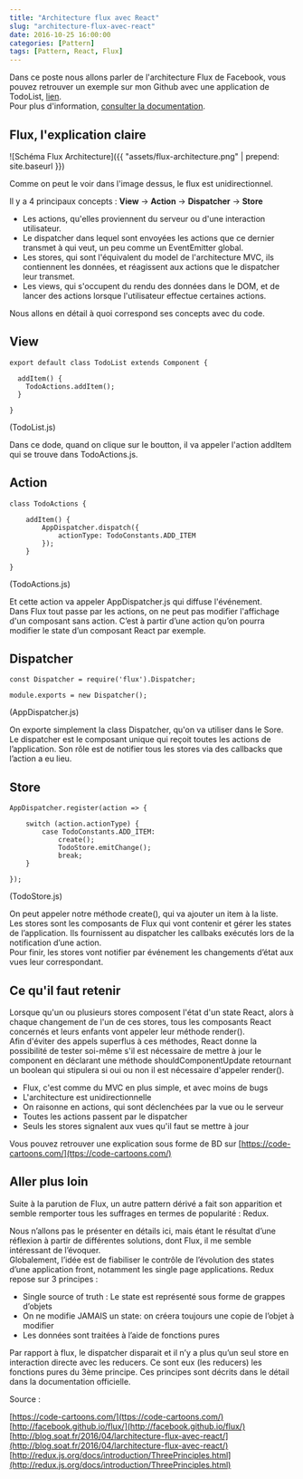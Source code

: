 ```yaml
---
title: "Architecture flux avec React"
slug: "architecture-flux-avec-react"
date: 2016-10-25 16:00:00
categories: [Pattern]
tags: [Pattern, React, Flux]
---
```


Dans ce poste nous allons parler de l'architecture Flux de Facebook, vous pouvez retrouver un exemple sur mon Github avec une application de TodoList, [lien](https://github.com/zyhou/todolist-react).   
Pour plus d'information, [consulter la documentation](https://facebook.github.io/flux/).   

## Flux, l'explication claire  

![Schéma Flux Architecture]({{ "assets/flux-architecture.png" | prepend: site.baseurl }})

Comme on peut le voir dans l'image dessus, le flux est unidirectionnel.   

Il y a 4 principaux concepts : **View** -> **Action** -> **Dispatcher** -> **Store**    

- Les actions, qu'elles proviennent du serveur ou d'une interaction utilisateur.   
- Le dispatcher dans lequel sont envoyées les actions que ce dernier transmet à qui veut, un peu comme un EventEmitter global.    
- Les stores, qui sont l'équivalent du model de l'architecture MVC, ils contiennent les données, et réagissent aux actions que le dispatcher leur transmet.    
- Les views, qui s'occupent du rendu des données dans le DOM, et de lancer des actions lorsque l'utilisateur effectue certaines actions.   

Nous allons en détail à quoi correspond ses concepts avec du code.   

## View   

```
export default class TodoList extends Component {

  addItem() {
    TodoActions.addItem();
  }

}
```
(TodoList.js)   

Dans ce dode, quand on clique sur le boutton, il va appeler l'action addItem qui se trouve dans TodoActions.js.  

## Action     

```
class TodoActions {

    addItem() {
        AppDispatcher.dispatch({
            actionType: TodoConstants.ADD_ITEM
        });
    }

}
```
(TodoActions.js)   

Et cette action va appeler AppDispatcher.js qui diffuse l'événement.    
Dans Flux tout passe par les actions, on ne peut pas modifier l'affichage d'un composant sans action. C’est à partir d’une action qu’on pourra modifier le state d’un composant React par exemple.  

## Dispatcher  

```
const Dispatcher = require('flux').Dispatcher;

module.exports = new Dispatcher();
```
(AppDispatcher.js)   

On exporte simplement la class Dispatcher, qu'on va utiliser dans le Sore.
Le dispatcher est le composant unique qui reçoit toutes les actions de l’application. Son rôle est de notifier tous les stores via des callbacks que l’action a eu lieu.   

## Store  

```
AppDispatcher.register(action => {

	switch (action.actionType) {
		case TodoConstants.ADD_ITEM:
			create();
			TodoStore.emitChange();
			break;
    }

});
```
(TodoStore.js)   

On peut appeler notre méthode create(), qui va ajouter un item à la liste.   
Les stores sont les composants de Flux qui vont contenir et gérer les states de l’application. Ils fournissent au dispatcher les callbaks exécutés lors de la notification d’une action.   
Pour finir, les stores vont notifier par événement les changements d’état aux vues leur correspondant.   

## Ce qu'il faut retenir   

Lorsque qu'un ou plusieurs stores composent l'état d'un state React, alors à chaque changement de l'un de ces stores, tous les composants React concernés et leurs enfants vont appeler leur méthode render().    
Afin d'éviter des appels superflus à ces méthodes, React donne la possibilité de tester soi-même s'il est nécessaire de mettre à jour le component en déclarant une méthode shouldComponentUpdate retournant un boolean qui stipulera si oui ou non il est nécessaire d'appeler render().    

- Flux, c'est comme du MVC en plus simple, et avec moins de bugs   
- L'architecture est unidirectionnelle   
- On raisonne en actions, qui sont déclenchées par la vue ou le serveur   
- Toutes les actions passent par le dispatcher   
- Seuls les stores signalent aux vues qu'il faut se mettre à jour   

Vous pouvez retrouver une explication sous forme de BD sur [https://code-cartoons.com/](ttps://code-cartoons.com/)   

## Aller plus loin 

Suite à la parution de Flux, un autre pattern dérivé a fait son apparition et semble remporter tous les suffrages en termes de popularité : Redux.   

Nous n’allons pas le présenter en détails ici, mais étant le résultat d’une réflexion à partir de différentes solutions, dont Flux, il me semble intéressant de l’évoquer.   
Globalement, l’idée est de fiabiliser le contrôle de l’évolution des states d’une application front, notamment les single page applications. Redux repose sur 3 principes :   

- Single source of truth : Le state est représenté sous forme de grappes d’objets   
- On ne modifie JAMAIS un state: on créera toujours une copie de l’objet à modifier   
- Les données sont traitées à l’aide de fonctions pures   

Par rapport à flux, le dispatcher disparait et il n’y a plus qu’un seul store en interaction directe avec les reducers. Ce sont eux (les reducers) les fonctions pures du 3ème principe. Ces principes sont décrits dans le détail dans la documentation officielle.

Source :

[https://code-cartoons.com/](ttps://code-cartoons.com/)   
[http://facebook.github.io/flux/](http://facebook.github.io/flux/)   
[http://blog.soat.fr/2016/04/larchitecture-flux-avec-react/](http://blog.soat.fr/2016/04/larchitecture-flux-avec-react/)   
[http://redux.js.org/docs/introduction/ThreePrinciples.html](http://redux.js.org/docs/introduction/ThreePrinciples.html)   